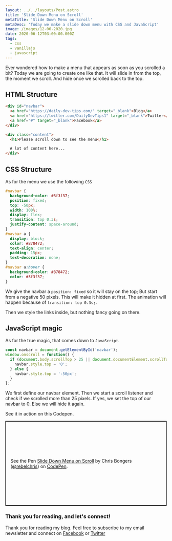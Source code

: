 ```yaml
---
layout: ../../layouts/Post.astro
title: 'Slide Down Menu on Scroll'
metaTitle: 'Slide Down Menu on Scroll'
metaDesc: 'Today we make a slide down menu with CSS and JavaScript'
image: /images/12-06-2020.jpg
date: 2020-06-12T03:00:00.000Z
tags:
  - css
  - vanillajs
  - javascript
---
```


Ever wondered how to make a menu that appears as soon as you scrolled a bit?
Today we are going to create one like that. It will slide in from the top, the moment we scroll.
And hide once we scrolled back to the top.

## HTML Structure

```html
<div id="navbar">
  <a href="https://daily-dev-tips.com/" target="_blank">Blog</a>
  <a href="https://twitter.com/DailyDevTips1" target="_blank">Twitter</a>
  <a href="#" target="_blank">Facebook</a>
</div>

<div class="content">
  <h1>Please scroll down to see the menu</h1>

  A lot of content here...
</div>
```

## CSS Structure

As for the menu we use the following `CSS`

```css
#navbar {
  background-color: #3f3f37;
  position: fixed;
  top: -50px;
  width: 100%;
  display: flex;
  transition: top 0.3s;
  justify-content: space-around;
}
#navbar a {
  display: block;
  color: #878472;
  text-align: center;
  padding: 15px;
  text-decoration: none;
}
#navbar a:hover {
  background-color: #878472;
  color: #3f3f37;
}
```

We give the navbar a `position: fixed` so it will stay on the top; But start from a negative 50 pixels. This will make it hidden at first.
The animation will happen because of `transition: top 0.3s;`.

Then we style the links inside, but nothing fancy going on there.

## JavaScript magic

As for the true magic, that comes down to `JavaScript`.

```js
const navbar = document.getElementById('navbar');
window.onscroll = function() {
  if (document.body.scrollTop > 25 || document.documentElement.scrollTop > 25) {
    navbar.style.top = '0';
  } else {
    navbar.style.top = '-50px';
  }
};
```

We first define our navbar element.
Then we start a scroll listener and check if we scrolled more than 25 pixels.
If yes, we set the top of our navbar to 0.
Else we will hide it again.

See it in action on this Codepen.

<p class="codepen" data-height="265" data-theme-id="dark" data-default-tab="html,result" data-user="rebelchris" data-slug-hash="MWKywbO" style="height: 265px; box-sizing: border-box; display: flex; align-items: center; justify-content: center; border: 2px solid; margin: 1em 0; padding: 1em;" data-pen-title="Slide Down Menu on Scroll">
  <span>See the Pen <a href="https://codepen.io/rebelchris/pen/MWKywbO">
  Slide Down Menu on Scroll</a> by Chris Bongers (<a href="https://codepen.io/rebelchris">@rebelchris</a>)
  on <a href="https://codepen.io">CodePen</a>.</span>
</p>
<script async src="https://static.codepen.io/assets/embed/ei.js"></script>

### Thank you for reading, and let's connect!

Thank you for reading my blog. Feel free to subscribe to my email newsletter and connect on [Facebook](https://www.facebook.com/DailyDevTipsBlog) or [Twitter](https://twitter.com/DailyDevTips1)
